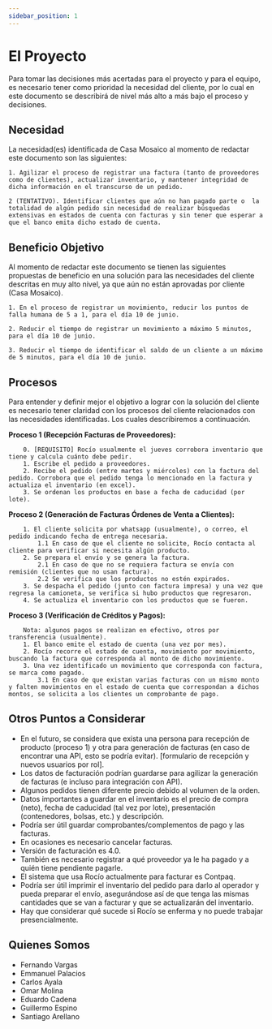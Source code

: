 ```yaml
---
sidebar_position: 1
---
```


# El Proyecto

Para tomar las decisiones más acertadas para el proyecto y para el equipo, es necesario tener como prioridad la necesidad del cliente, por lo cual en este documento se describirá de nivel más alto a más bajo el proceso y decisiones.

## Necesidad

La necesidad(es) identificada de Casa Mosaico al momento de redactar este documento son las siguientes:

```
1. Agilizar el proceso de registrar una factura (tanto de proveedores como de clientes), actualizar inventario, y mantener integridad de dicha información en el transcurso de un pedido.

2 (TENTATIVO). Identificar clientes que aún no han pagado parte o  la totalidad de algún pedido sin necesidad de realizar búsquedas extensivas en estados de cuenta con facturas y sin tener que esperar a que el banco emita dicho estado de cuenta.
```

## Beneficio Objetivo

Al momento de redactar este documento se tienen las siguientes propuestas de beneficio en una solución para las necesidades del cliente descritas en muy alto nivel, ya que aún no están aprovadas por cliente (Casa Mosaico).

```
1. En el proceso de registrar un movimiento, reducir los puntos de falla humana de 5 a 1, para el día 10 de junio.

2. Reducir el tiempo de registrar un movimiento a máximo 5 minutos, para el día 10 de junio.

3. Reducir el tiempo de identificar el saldo de un cliente a un máximo de 5 minutos, para el día 10 de junio.
```

## Procesos

Para entender y definir mejor el objetivo a lograr con la solución del cliente es necesario tener claridad con los procesos del cliente relacionados con las necesidades identificadas. Los cuales describiremos a continuación.

**Proceso 1 (Recepción Facturas de Proveedores):**

```
    0. [REQUISITO] Rocío usualmente el jueves corrobora inventario que tiene y calcula cuánto debe pedir.
    1. Escribe el pedido a proveedores.
    2. Recibe el pedido (entre martes y miércoles) con la factura del pedido. Corrobora que el pedido tenga lo mencionado en la factura y actualiza el inventario (en excel).
    3. Se ordenan los productos en base a fecha de caducidad (por lote).
```

**Proceso 2 (Generación de Facturas Órdenes de Venta a Clientes):**

```
    1. El cliente solicita por whatsapp (usualmente), o correo, el pedido indicando fecha de entrega necesaria.
        1.1 En caso de que el cliente no solicite, Rocío contacta al cliente para verificar si necesita algún producto.
    2. Se prepara el envío y se genera la factura.
        2.1 En caso de que no se requiera factura se envía con remisión (clientes que no usan factura).
        2.2 Se verifica que los productos no estén expirados.
    3. Se despacha el pedido (junto con factura impresa) y una vez que regresa la camioneta, se verifica si hubo productos que regresaron.
    4. Se actualiza el inventario con los productos que se fueron.
```

**Proceso 3 (Verificación de Créditos y Pagos):**

```
    Nota: algunos pagos se realizan en efectivo, otros por transferencia (usualmente).
    1. El banco emite el estado de cuenta (una vez por mes).
    2. Rocío recorre el estado de cuenta, movimiento por movimiento, buscando la factura que corresponda al monto de dicho movimiento.
    3. Una vez identificado un movimiento que corresponda con factura, se marca como pagado.
        3.1 En caso de que existan varias facturas con un mismo monto y falten movimientos en el estado de cuenta que correspondan a dichos montos, se solicita a los clientes un comprobante de pago.
```

## Otros Puntos a Considerar

- En el futuro, se considera que exista una persona para recepción de producto (proceso 1) y otra para generación de facturas (en caso de encontrar una API, esto se podría evitar). [formulario de recepción y nuevos usuarios por rol].
- Los datos de facturación podrían guardarse para agilizar la generación de facturas (e incluso para integración con API).
- Algunos pedidos tienen diferente precio debido al volumen de la orden.
- Datos importantes a guardar en el inventario es el precio de compra (neto), fecha de caducidad (tal vez por lote), presentación (contenedores, bolsas, etc.) y descripción.
- Podría ser útil guardar comprobantes/complementos de pago y las facturas.
- En ocasiones es necesario cancelar facturas.
- Versión de facturación es 4.0.
- También es necesario registrar a qué proveedor ya le ha pagado y a quién tiene pendiente pagarle.
- El sistema que usa Rocío actualmente para facturar es Contpaq.
- Podría ser útil imprimir el inventario del pedido para darlo al operador y pueda preparar el envío, asegurándose así de que tenga las mismas cantidades que se van a facturar y que se actualizarán del inventario.
- Hay que considerar qué sucede si Rocío se enferma y no puede trabajar presencialmente.

## Quienes Somos

- Fernando Vargas
- Emmanuel Palacios
- Carlos Ayala
- Omar Molina
- Eduardo Cadena
- Guillermo Espino
- Santiago Arellano
